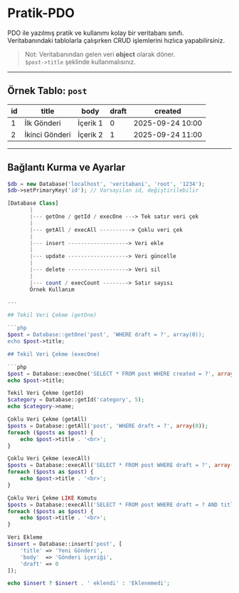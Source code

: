 # Pratik-PDO

PDO ile yazılmış pratik ve kullanımı kolay bir veritabanı sınıfı.  
Veritabanındaki tablolarla çalışırken CRUD işlemlerini hızlıca yapabilirsiniz.

> Not: Veritabanından gelen veri **object** olarak döner.  
> `$post->title` şeklinde kullanmalısınız.

---

## Örnek Tablo: `post`

| id  | title              | body                     | draft | created             |
|-----|------------------|-------------------------|-------|--------------------|
| 1   | İlk Gönderi       | İçerik 1               | 0     | 2025-09-24 10:00   |
| 2   | İkinci Gönderi    | İçerik 2               | 1     | 2025-09-24 11:00   |

---

## Bağlantı Kurma ve Ayarlar

```php
$db = new Database('localhost', 'veritabani', 'root', '1234');
$db->setPrimaryKey('id'); // Varsayılan id, değiştirilebilir

[Database Class]
       |
       |--- getOne / getId / execOne ---> Tek satır veri çek
       |
       |--- getAll / execAll ----------> Çoklu veri çek
       |
       |--- insert -------------------> Veri ekle
       |
       |--- update -------------------> Veri güncelle
       |
       |--- delete -------------------> Veri sil
       |
       |--- count / execCount --------> Satır sayısı
       Örnek Kullanım

---

## Tekil Veri Çekme (getOne)

```php
$post = Database::getOne('post', 'WHERE draft = ?', array(0));
echo $post->title;

## Tekil Veri Çekme (execOne)

```php
$post = Database::execOne('SELECT * FROM post WHERE created = ?', array('2025-09-24 10:00'));
echo $post->title;

Tekil Veri Çekme (getId)
$category = Database::getId('category', 5);
echo $category->name;

Çoklu Veri Çekme (getAll)
$posts = Database::getAll('post', 'WHERE draft = ?', array(0));
foreach ($posts as $post) {
    echo $post->title . '<br>';
}

Çoklu Veri Çekme (execAll)
$posts = Database::execAll('SELECT * FROM post WHERE draft = ?', array(0));
foreach ($posts as $post) {
    echo $post->title . '<br>';
}

Çoklu Veri Çekme LIKE Komutu
$posts = Database::execAll('SELECT * FROM post WHERE draft = ? AND title LIKE ?', array(0, '%Gönderi%'));
foreach ($posts as $post) {
    echo $post->title . '<br>';
}

Veri Ekleme
$insert = Database::insert('post', [
    'title' => 'Yeni Gönderi',
    'body'  => 'Gönderi içeriği',
    'draft' => 0
]);

echo $insert ? $insert . ' eklendi' : 'Eklenemedi';
